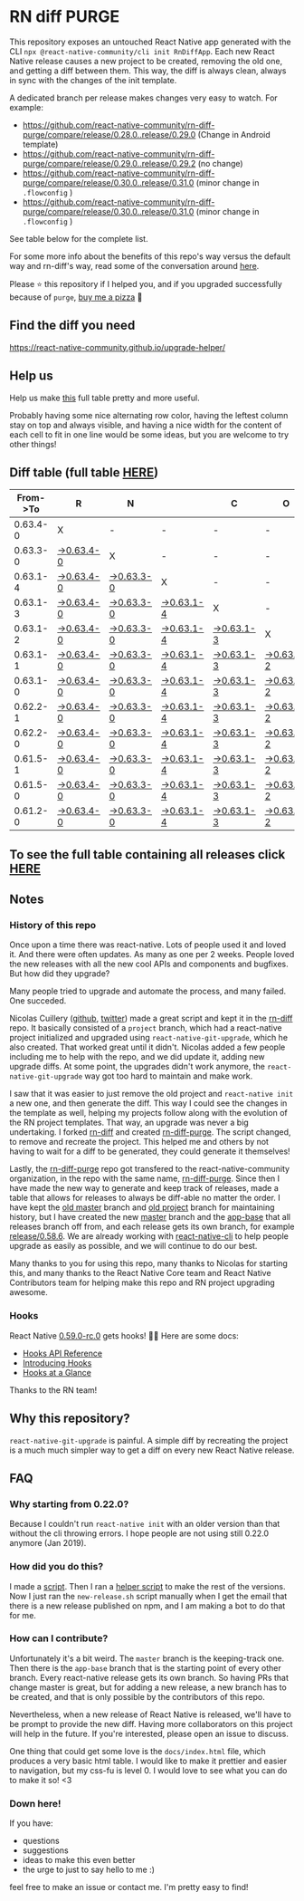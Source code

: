 # RN diff PURGE

This repository exposes an untouched React Native app generated with the CLI
`npx @react-native-community/cli init RnDiffApp`. Each new React Native release causes a new project to be created, removing the old one, and getting a diff between them. This way, the diff is always clean, always in sync with the changes of the init template.

A dedicated branch per release makes changes very easy
to watch. For example:

* https://github.com/react-native-community/rn-diff-purge/compare/release/0.28.0..release/0.29.0
(Change in Android template)
* https://github.com/react-native-community/rn-diff-purge/compare/release/0.29.0..release/0.29.2
(no change)
* https://github.com/react-native-community/rn-diff-purge/compare/release/0.30.0..release/0.31.0
(minor change in `.flowconfig` )
* https://github.com/react-native-community/rn-diff-purge/compare/release/0.30.0..release/0.31.0
(minor change in `.flowconfig` )

See table below for the complete list.

For some more info about the benefits of this repo's way versus the default way and rn-diff's way, read some of the conversation around [here](https://github.com/react-native-community/discussions-and-proposals/issues/68#issuecomment-452227478).

Please :star: this repository if I helped you, and if you upgraded successfully because of `purge`, [buy me a pizza](https://www.buymeacoffee.com/pvinis) :pizza:

## Find the diff you need
https://react-native-community.github.io/upgrade-helper/

## Help us
Help us make [this](https://react-native-community.github.io/rn-diff-purge) full table pretty and more useful.

Probably having some nice alternating row color, having the leftest column stay on top and always visible, and having a nice width for the content of each cell to fit in one line would be some ideas, but you are welcome to try other things!

## Diff table (full table [HERE](https://react-native-community.github.io/rn-diff-purge/))

| From->To | R                                                                                                       | N                                                                                                       |                                                                                                         | C                                                                                                       | O                                                                                                       | R                                                                                                       | E                                                                                                       |                                                                                                         | T                                                                                                       | E                                                                                                       | A                                                                                                       | M   |
| -------- | ------------------------------------------------------------------------------------------------------- | ------------------------------------------------------------------------------------------------------- | ------------------------------------------------------------------------------------------------------- | ------------------------------------------------------------------------------------------------------- | ------------------------------------------------------------------------------------------------------- | ------------------------------------------------------------------------------------------------------- | ------------------------------------------------------------------------------------------------------- | ------------------------------------------------------------------------------------------------------- | ------------------------------------------------------------------------------------------------------- | ------------------------------------------------------------------------------------------------------- | ------------------------------------------------------------------------------------------------------- | --- |
| 0.63.4-0 | X                                                                                                       | -                                                                                                       | -                                                                                                       | -                                                                                                       | -                                                                                                       | -                                                                                                       | -                                                                                                       | -                                                                                                       | -                                                                                                       | -                                                                                                       | -                                                                                                       | -   |
| 0.63.3-0 | [->0.63.4-0](https://github.com/douglowder/rn-diff-purge-tv/compare/release/0.63.3-0..release/0.63.4-0) | X                                                                                                       | -                                                                                                       | -                                                                                                       | -                                                                                                       | -                                                                                                       | -                                                                                                       | -                                                                                                       | -                                                                                                       | -                                                                                                       | -                                                                                                       | -   |
| 0.63.1-4 | [->0.63.4-0](https://github.com/douglowder/rn-diff-purge-tv/compare/release/0.63.1-4..release/0.63.4-0) | [->0.63.3-0](https://github.com/douglowder/rn-diff-purge-tv/compare/release/0.63.1-4..release/0.63.3-0) | X                                                                                                       | -                                                                                                       | -                                                                                                       | -                                                                                                       | -                                                                                                       | -                                                                                                       | -                                                                                                       | -                                                                                                       | -                                                                                                       | -   |
| 0.63.1-3 | [->0.63.4-0](https://github.com/douglowder/rn-diff-purge-tv/compare/release/0.63.1-3..release/0.63.4-0) | [->0.63.3-0](https://github.com/douglowder/rn-diff-purge-tv/compare/release/0.63.1-3..release/0.63.3-0) | [->0.63.1-4](https://github.com/douglowder/rn-diff-purge-tv/compare/release/0.63.1-3..release/0.63.1-4) | X                                                                                                       | -                                                                                                       | -                                                                                                       | -                                                                                                       | -                                                                                                       | -                                                                                                       | -                                                                                                       | -                                                                                                       | -   |
| 0.63.1-2 | [->0.63.4-0](https://github.com/douglowder/rn-diff-purge-tv/compare/release/0.63.1-2..release/0.63.4-0) | [->0.63.3-0](https://github.com/douglowder/rn-diff-purge-tv/compare/release/0.63.1-2..release/0.63.3-0) | [->0.63.1-4](https://github.com/douglowder/rn-diff-purge-tv/compare/release/0.63.1-2..release/0.63.1-4) | [->0.63.1-3](https://github.com/douglowder/rn-diff-purge-tv/compare/release/0.63.1-2..release/0.63.1-3) | X                                                                                                       | -                                                                                                       | -                                                                                                       | -                                                                                                       | -                                                                                                       | -                                                                                                       | -                                                                                                       | -   |
| 0.63.1-1 | [->0.63.4-0](https://github.com/douglowder/rn-diff-purge-tv/compare/release/0.63.1-1..release/0.63.4-0) | [->0.63.3-0](https://github.com/douglowder/rn-diff-purge-tv/compare/release/0.63.1-1..release/0.63.3-0) | [->0.63.1-4](https://github.com/douglowder/rn-diff-purge-tv/compare/release/0.63.1-1..release/0.63.1-4) | [->0.63.1-3](https://github.com/douglowder/rn-diff-purge-tv/compare/release/0.63.1-1..release/0.63.1-3) | [->0.63.1-2](https://github.com/douglowder/rn-diff-purge-tv/compare/release/0.63.1-1..release/0.63.1-2) | X                                                                                                       | -                                                                                                       | -                                                                                                       | -                                                                                                       | -                                                                                                       | -                                                                                                       | -   |
| 0.63.1-0 | [->0.63.4-0](https://github.com/douglowder/rn-diff-purge-tv/compare/release/0.63.1-0..release/0.63.4-0) | [->0.63.3-0](https://github.com/douglowder/rn-diff-purge-tv/compare/release/0.63.1-0..release/0.63.3-0) | [->0.63.1-4](https://github.com/douglowder/rn-diff-purge-tv/compare/release/0.63.1-0..release/0.63.1-4) | [->0.63.1-3](https://github.com/douglowder/rn-diff-purge-tv/compare/release/0.63.1-0..release/0.63.1-3) | [->0.63.1-2](https://github.com/douglowder/rn-diff-purge-tv/compare/release/0.63.1-0..release/0.63.1-2) | [->0.63.1-1](https://github.com/douglowder/rn-diff-purge-tv/compare/release/0.63.1-0..release/0.63.1-1) | X                                                                                                       | -                                                                                                       | -                                                                                                       | -                                                                                                       | -                                                                                                       | -   |
| 0.62.2-1 | [->0.63.4-0](https://github.com/douglowder/rn-diff-purge-tv/compare/release/0.62.2-1..release/0.63.4-0) | [->0.63.3-0](https://github.com/douglowder/rn-diff-purge-tv/compare/release/0.62.2-1..release/0.63.3-0) | [->0.63.1-4](https://github.com/douglowder/rn-diff-purge-tv/compare/release/0.62.2-1..release/0.63.1-4) | [->0.63.1-3](https://github.com/douglowder/rn-diff-purge-tv/compare/release/0.62.2-1..release/0.63.1-3) | [->0.63.1-2](https://github.com/douglowder/rn-diff-purge-tv/compare/release/0.62.2-1..release/0.63.1-2) | [->0.63.1-1](https://github.com/douglowder/rn-diff-purge-tv/compare/release/0.62.2-1..release/0.63.1-1) | [->0.63.1-0](https://github.com/douglowder/rn-diff-purge-tv/compare/release/0.62.2-1..release/0.63.1-0) | X                                                                                                       | -                                                                                                       | -                                                                                                       | -                                                                                                       | -   |
| 0.62.2-0 | [->0.63.4-0](https://github.com/douglowder/rn-diff-purge-tv/compare/release/0.62.2-0..release/0.63.4-0) | [->0.63.3-0](https://github.com/douglowder/rn-diff-purge-tv/compare/release/0.62.2-0..release/0.63.3-0) | [->0.63.1-4](https://github.com/douglowder/rn-diff-purge-tv/compare/release/0.62.2-0..release/0.63.1-4) | [->0.63.1-3](https://github.com/douglowder/rn-diff-purge-tv/compare/release/0.62.2-0..release/0.63.1-3) | [->0.63.1-2](https://github.com/douglowder/rn-diff-purge-tv/compare/release/0.62.2-0..release/0.63.1-2) | [->0.63.1-1](https://github.com/douglowder/rn-diff-purge-tv/compare/release/0.62.2-0..release/0.63.1-1) | [->0.63.1-0](https://github.com/douglowder/rn-diff-purge-tv/compare/release/0.62.2-0..release/0.63.1-0) | [->0.62.2-1](https://github.com/douglowder/rn-diff-purge-tv/compare/release/0.62.2-0..release/0.62.2-1) | X                                                                                                       | -                                                                                                       | -                                                                                                       | -   |
| 0.61.5-1 | [->0.63.4-0](https://github.com/douglowder/rn-diff-purge-tv/compare/release/0.61.5-1..release/0.63.4-0) | [->0.63.3-0](https://github.com/douglowder/rn-diff-purge-tv/compare/release/0.61.5-1..release/0.63.3-0) | [->0.63.1-4](https://github.com/douglowder/rn-diff-purge-tv/compare/release/0.61.5-1..release/0.63.1-4) | [->0.63.1-3](https://github.com/douglowder/rn-diff-purge-tv/compare/release/0.61.5-1..release/0.63.1-3) | [->0.63.1-2](https://github.com/douglowder/rn-diff-purge-tv/compare/release/0.61.5-1..release/0.63.1-2) | [->0.63.1-1](https://github.com/douglowder/rn-diff-purge-tv/compare/release/0.61.5-1..release/0.63.1-1) | [->0.63.1-0](https://github.com/douglowder/rn-diff-purge-tv/compare/release/0.61.5-1..release/0.63.1-0) | [->0.62.2-1](https://github.com/douglowder/rn-diff-purge-tv/compare/release/0.61.5-1..release/0.62.2-1) | [->0.62.2-0](https://github.com/douglowder/rn-diff-purge-tv/compare/release/0.61.5-1..release/0.62.2-0) | X                                                                                                       | -                                                                                                       | -   |
| 0.61.5-0 | [->0.63.4-0](https://github.com/douglowder/rn-diff-purge-tv/compare/release/0.61.5-0..release/0.63.4-0) | [->0.63.3-0](https://github.com/douglowder/rn-diff-purge-tv/compare/release/0.61.5-0..release/0.63.3-0) | [->0.63.1-4](https://github.com/douglowder/rn-diff-purge-tv/compare/release/0.61.5-0..release/0.63.1-4) | [->0.63.1-3](https://github.com/douglowder/rn-diff-purge-tv/compare/release/0.61.5-0..release/0.63.1-3) | [->0.63.1-2](https://github.com/douglowder/rn-diff-purge-tv/compare/release/0.61.5-0..release/0.63.1-2) | [->0.63.1-1](https://github.com/douglowder/rn-diff-purge-tv/compare/release/0.61.5-0..release/0.63.1-1) | [->0.63.1-0](https://github.com/douglowder/rn-diff-purge-tv/compare/release/0.61.5-0..release/0.63.1-0) | [->0.62.2-1](https://github.com/douglowder/rn-diff-purge-tv/compare/release/0.61.5-0..release/0.62.2-1) | [->0.62.2-0](https://github.com/douglowder/rn-diff-purge-tv/compare/release/0.61.5-0..release/0.62.2-0) | [->0.61.5-1](https://github.com/douglowder/rn-diff-purge-tv/compare/release/0.61.5-0..release/0.61.5-1) | X                                                                                                       | -   |
| 0.61.2-0 | [->0.63.4-0](https://github.com/douglowder/rn-diff-purge-tv/compare/release/0.61.2-0..release/0.63.4-0) | [->0.63.3-0](https://github.com/douglowder/rn-diff-purge-tv/compare/release/0.61.2-0..release/0.63.3-0) | [->0.63.1-4](https://github.com/douglowder/rn-diff-purge-tv/compare/release/0.61.2-0..release/0.63.1-4) | [->0.63.1-3](https://github.com/douglowder/rn-diff-purge-tv/compare/release/0.61.2-0..release/0.63.1-3) | [->0.63.1-2](https://github.com/douglowder/rn-diff-purge-tv/compare/release/0.61.2-0..release/0.63.1-2) | [->0.63.1-1](https://github.com/douglowder/rn-diff-purge-tv/compare/release/0.61.2-0..release/0.63.1-1) | [->0.63.1-0](https://github.com/douglowder/rn-diff-purge-tv/compare/release/0.61.2-0..release/0.63.1-0) | [->0.62.2-1](https://github.com/douglowder/rn-diff-purge-tv/compare/release/0.61.2-0..release/0.62.2-1) | [->0.62.2-0](https://github.com/douglowder/rn-diff-purge-tv/compare/release/0.61.2-0..release/0.62.2-0) | [->0.61.5-1](https://github.com/douglowder/rn-diff-purge-tv/compare/release/0.61.2-0..release/0.61.5-1) | [->0.61.5-0](https://github.com/douglowder/rn-diff-purge-tv/compare/release/0.61.2-0..release/0.61.5-0) | X   |

## To see the full table containing all releases click [HERE](https://react-native-community.github.io/rn-diff-purge/)

## Notes

### History of this repo

Once upon a time there was react-native. Lots of people used it and loved it. And there were often updates. As many as one per 2 weeks. People loved the new releases with all the new cool APIs and components and bugfixes. But how did they upgrade?

Many people tried to upgrade and automate the process, and many failed. One succeded.

Nicolas Cuillery ([github](https://github.com/ncuillery), [twitter](https://twitter.com/ncuillery)) made a great script and kept it in the [rn-diff](https://github.com/ncuillery/rn-diff) repo. It basically consisted of a `project` branch, which had a react-native project initialized and upgraded using `react-native-git-upgrade`, which he also created. That worked great until it didn't. Nicolas added a few people including me to help with the repo, and we did update it, adding new upgrade diffs. At some point, the upgrades didn't work anymore, the `react-native-git-upgrade` way got too hard to maintain and make work.

I saw that it was easier to just remove the old project and `react-native init` a new one, and then generate the diff. This way I could see the changes in the template as well, helping my projects follow along with the evolution of the RN project templates. That way, an upgrade was never a big undertaking. I forked [rn-diff](https://github.com/ncuillery/rn-diff) and created [rn-diff-purge](https://github.com/react-native-community/rn-diff-purge). The script changed, to remove and recreate the project. This helped me and others by not having to wait for a diff to be generated, they could generate it themselves!

Lastly, the [rn-diff-purge](https://github.com/react-native-community/rn-diff-purge) repo got transfered to the react-native-community organization, in the repo with the same name, [rn-diff-purge](https://github.com/react-native-community/rn-diff-purge). Since then I have made the new way to generate and keep track of releases, made a table that allows for releases to always be diff-able no matter the order. I have kept the [old master](https://github.com/react-native-community/rn-diff-purge/tree/old/master) branch and [old project](https://github.com/react-native-community/rn-diff-purge/tree/old/project) branch for maintaining history, but I have created the new [master](https://github.com/react-native-community/rn-diff-purge/tree/master) branch and the [app-base](https://github.com/react-native-community/rn-diff-purge/tree/app-base) that all releases branch off from, and each release gets its own branch, for example [release/0.58.6](https://github.com/react-native-community/rn-diff-purge/tree/release/0.58.6). We are already working with [react-native-cli](https://github.com/react-native-community/react-native-cli) to help people upgrade as easily as possible, and we will continue to do our best.

Many thanks to you for using this repo, many thanks to Nicolas for starting this, and many thanks to the React Native Core team and React Native Contributors team for helping make this repo and RN project upgrading awesome.

### Hooks
React Native [0.59.0-rc.0](https://github.com/react-native-community/rn-diff-purge#version-changes) gets hooks! 🎉🥳
Here are some docs:
- [Hooks API Reference](https://reactjs.org/docs/hooks-reference.html)
- [Introducing Hooks](https://reactjs.org/docs/hooks-intro.html)
- [Hooks at a Glance](https://reactjs.org/docs/hooks-overview.html)

Thanks to the RN team!

## Why this repository?
`react-native-git-upgrade` is painful. A simple diff by recreating the project is a much much simpler way to get a diff on every new React Native release.

## FAQ

### Why starting from 0.22.0?

Because I couldn't run `react-native init` with an older version than that without the cli throwing errors. I hope people are not using still 0.22.0 anymore (Jan 2019).

### How did you do this?

I made a [script](https://github.com/react-native-community/rn-diff-purge/blob/master/new-release.sh). Then I ran a [helper script](https://github.com/react-native-community/rn-diff-purge/blob/master/new-release.sh) to make the rest of the versions.
Now I just ran the `new-release.sh` script manually when I get the email that there is a new release published on npm, and I am making a bot to do that for me.

### How can I contribute?

Unfortunately it's a bit weird. The `master` branch is the keeping-track one. Then there is the `app-base` branch that is the starting point of every other branch. Every react-native release gets its own branch. So having PRs that change master is great, but for adding a new release, a new branch has to be created, and that is only possible by the contributors of this repo.

Nevertheless, when a new release of React Native is released, we'll have to be prompt to provide
the new diff. Having more collaborators on this project will help in the future. If you're interested, please open an issue to discuss.

One thing that could get some love is the `docs/index.html` file, which produces a very basic html table. I would like to make it prettier and easier to navigation, but my css-fu is level 0. I would love to see what you can do to make it so! <3

### Down here!

If you have:
- questions
- suggestions
- ideas to make this even better
- the urge to just to say hello to me :)

feel free to make an issue or contact me. I'm pretty easy to find!
